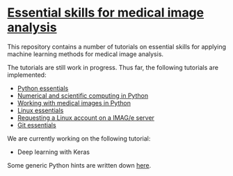 # [Essential skills for medical image analysis](https://tueimage.github.io/essential-skills/)

This repository contains a number of tutorials on essential skills for applying machine learning methods for medical image analysis.

The tutorials are still work in progress. Thus far, the following tutorials are implemented:
* [Python essentials](python-essentials.md)
* [Numerical and scientific computing in Python](scientific-computing.md)
* [Working with medical images in Python](medical-images.md)
* [Linux essentials](linux-essentials.md)
* [Requesting a Linux account on a IMAG/e server](server-accounts.md)
* [Git essentials](version-control-with-git.md)

We are currently working on the following tutorial:
* Deep learning with Keras

Some generic Python hints are written down [here](python-hints.md).

